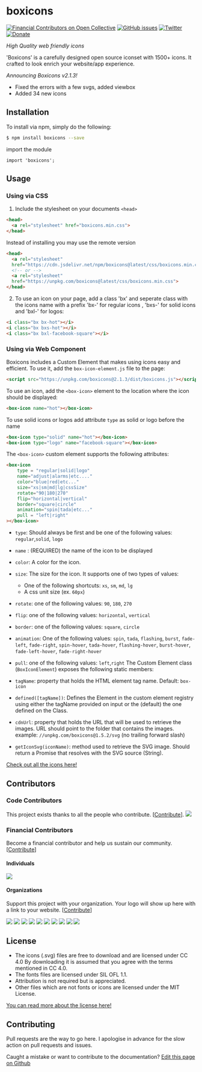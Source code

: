 # boxicons 
[![Financial Contributors on Open Collective](https://opencollective.com/boxicons/all/badge.svg?label=financial+contributors)](https://opencollective.com/boxicons) [![GitHub issues](https://img.shields.io/github/issues/atisawd/boxicons.svg)](https://github.com/atisawd/boxicons/issues)
[![Twitter](https://img.shields.io/twitter/url/https/github.com/atisawd/boxicons.svg?style=social)](https://twitter.com/intent/tweet?text=Wow:&url=https%3A%2F%2Fgithub.com%2Fatisawd%2Fboxicons)
[![Donate](https://img.shields.io/badge/donate-paypal-blue.svg?style=flat-square)](https://paypal.me/atisawd)



_High Quality web friendly icons_

'Boxicons' is a carefully designed open source iconset with 1500+ icons. It crafted to look enrich your website/app experience.


_Announcing Boxicons v2.1.3!_

- Fixed the errors with a few svgs, added viewbox
- Added 34 new icons


## Installation

To install via npm, simply do the following:

```bash
$ npm install boxicons --save
```
import the module

```javscript
import 'boxicons';
```
## Usage

### Using via CSS

1. Include the stylesheet on your documents `<head>`

```html
<head>
  <a rel="stylesheet" href="boxicons.min.css">
</head>
```

Instead of installing you may use the remote version 

```html
<head>
  <a rel="stylesheet"
  href="https://cdn.jsdelivr.net/npm/boxicons@latest/css/boxicons.min.css">
  <!-- or -->
  <a rel="stylesheet"
  href="https://unpkg.com/boxicons@latest/css/boxicons.min.css">
</head>
```


2. To use an icon on your page, add a class 'bx' and seperate class with the icons name with a prefix 'bx-' for regular icons , 'bxs-' for solid icons and 'bxl-' for logos:

```html
<i class="bx bx-hot"></i>
<i class="bx bxs-hot"></i>
<i class="bx bxl-facebook-square"></i>
```
### Using via Web Component

Boxicons includes a Custom Element that makes using icons easy and efficient. To use it, add the `box-icon-element.js` file to the page:

```html
<script src="https://unpkg.com/boxicons@2.1.3/dist/boxicons.js"></script>
```

To use an icon, add the `<box-icon>` element to the location where the icon should be displayed:

```html
<box-icon name="hot"></box-icon>
```
  To use solid icons or logos add attribute `type` as solid or logo before the name
 ```html
<box-icon type="solid" name="hot"></box-icon>
<box-icon type="logo" name="facebook-square"></box-icon>
```                  
The `<box-icon>` custom element supports the following attributes:

```html
<box-icon
    type = "regular|solid|logo"
    name="adjust|alarms|etc...."
    color="blue|red|etc..."
    size="xs|sm|md|lg|cssSize"
    rotate="90|180|270"
    flip="horizontal|vertical"
    border="square|circle"
    animation="spin|tada|etc..."
    pull = "left|right"
></box-icon>
```
-   `type`: Should always be first and be one of the following values: `regular`,`solid`, `logo`
-   `name` : (REQUIRED) the name of the icon to be displayed
-   `color`: A color for the icon.
-   `size`: The size for the icon. It supports one of two types of values: 
    -   One of the following shortcuts: `xs`, `sm`, `md`, `lg`
    -   A css unit size (ex. `60px`) 
-   `rotate`: one of the following values: `90`, `180`, `270`
-   `flip`:  one of the following values: `horizontal`, `vertical`
-   `border`: one of the following values: `square`, `circle`
-   `animation`: One of the following values: `spin`, `tada`, `flashing`, `burst`, `fade-left`, `fade-right`, `spin-hover`, `tada-hover`, `flashing-hover`, `burst-hover`, `fade-left-hover`, `fade-right-hover`
-   `pull`: one of the following values: `left`,`right`
The Custom Element class (`BoxIconElement`) exposes the following static members:

-   `tagName`: property that holds the HTML element tag name. Default: `box-icon`
-   `defined([tagName])`: Defines the Element in the custom element registry using either the tagName provided on input or the (default) the one defined on the Class.
-   `cdnUrl`: property that holds the URL that will be used to retrieve the images. URL should point to the folder that contains the images. example: `//unpkg.com/boxicons@1.5.2/svg` (no trailing forward slash)
-   `getIconSvg(iconName)`: method used to retrieve the SVG image. Should return a Promise that resolves with the SVG source (String).


[Check out all the icons here!](https://boxicons.com)



## Contributors

### Code Contributors

This project exists thanks to all the people who contribute. [[Contribute](CONTRIBUTING.md)].
<a href="https://github.com/atisawd/boxicons/graphs/contributors"><Image src="https://opencollective.com/boxicons/contributors.svg?width=890&button=false" /></a>

### Financial Contributors

Become a financial contributor and help us sustain our community. [[Contribute](https://opencollective.com/boxicons/contribute)]

#### Individuals

<a href="https://opencollective.com/boxicons"><Image src="https://opencollective.com/boxicons/individuals.svg?width=890"></a>

#### Organizations

Support this project with your organization. Your logo will show up here with a link to your website. [[Contribute](https://opencollective.com/boxicons/contribute)]

<a href="https://opencollective.com/boxicons/organization/0/website"><Image src="https://opencollective.com/boxicons/organization/0/avatar.svg"></a>
<a href="https://opencollective.com/boxicons/organization/1/website"><Image src="https://opencollective.com/boxicons/organization/1/avatar.svg"></a>
<a href="https://opencollective.com/boxicons/organization/2/website"><Image src="https://opencollective.com/boxicons/organization/2/avatar.svg"></a>
<a href="https://opencollective.com/boxicons/organization/3/website"><Image src="https://opencollective.com/boxicons/organization/3/avatar.svg"></a>
<a href="https://opencollective.com/boxicons/organization/4/website"><Image src="https://opencollective.com/boxicons/organization/4/avatar.svg"></a>
<a href="https://opencollective.com/boxicons/organization/5/website"><Image src="https://opencollective.com/boxicons/organization/5/avatar.svg"></a>
<a href="https://opencollective.com/boxicons/organization/6/website"><Image src="https://opencollective.com/boxicons/organization/6/avatar.svg"></a>
<a href="https://opencollective.com/boxicons/organization/7/website"><Image src="https://opencollective.com/boxicons/organization/7/avatar.svg"></a>
<a href="https://opencollective.com/boxicons/organization/8/website"><Image src="https://opencollective.com/boxicons/organization/8/avatar.svg"></a>
<a href="https://opencollective.com/boxicons/organization/9/website"><Image src="https://opencollective.com/boxicons/organization/9/avatar.svg"></a>

## License

- The icons (.svg) files are free to download and are licensed under CC 4.0 By downloading it is assumed that you agree with the terms mentioned in CC 4.0.
- The fonts files are licensed under SIL OFL 1.1.
- Attribution is not required but is appreciated.
- Other files which are not fonts or icons are licensed under the MIT License.

[You can read more about the license here!](https://boxicons.com/get-started#license)


## Contributing

Pull requests are the way to go here. I apologise in advance for the slow action on pull requests and issues.

Caught a mistake or want to contribute to the documentation? [Edit this page on Github](https://github.com/atisawd/boxicons/blob/master/README.md)

